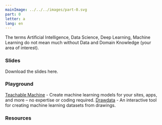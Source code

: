 ```yaml
---
mainImage: ../../../images/part-0.svg
part: 0
letter: a
lang: en
---
```


<div class="content">

The terms Artificial Intelligence, Data Science, Deep Learning, Machine Learning do not mean much without Data and Domain Knowledge (your area of interest).

### Slides
Download the slides here.

### Playground
[Teachable Machine](https://teachablemachine.withgoogle.com/) - Create machine learning models for your sites, apps, and more – no expertise or coding required.
[Drawdata](https://calmcode.io/labs/drawdata.html) - An interactive tool for creating machine learning datasets from drawings.

### Resources

</div>
